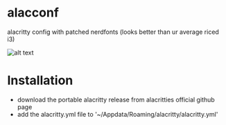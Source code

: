# alacconf
alacritty config with patched nerdfonts (looks better than ur average riced i3)


![alt text](https://github.com/uneconomicalfairy14/alacconf/blob/master/assets/alacconf.PNG?raw=true)

# Installation
- download the portable alacritty release from alacritties official github page
- add the alacritty.yml file to '~/Appdata/Roaming/alacritty/alacritty.yml'
